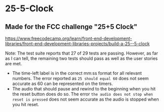 # 25-5-Clock
## Made for the FCC challenge "25+5 Clock"
https://www.freecodecamp.org/learn/front-end-development-libraries/front-end-development-libraries-projects/build-a-25--5-clock

Note: The test suite reports that 27 of 29 tests are passing. However, as far as I can tell, the remaining two tests should pass as well as the user stories are met.
- The time-left label is in the correct mm:ss format for all relevant numbers. The error reported as `25 should equal 60` does not seem accurate as 60 can be represented on the timers.
- The audio that should pause and rewind to the beginning when you hit the reset button does do so. The error `the audio does not stop when reset is pressed` does not seem accurate as the audio is stopped when you hit reset.
